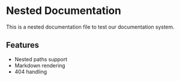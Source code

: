 # Nested Documentation

This is a nested documentation file to test our documentation system.

## Features

- Nested paths support
- Markdown rendering
- 404 handling
